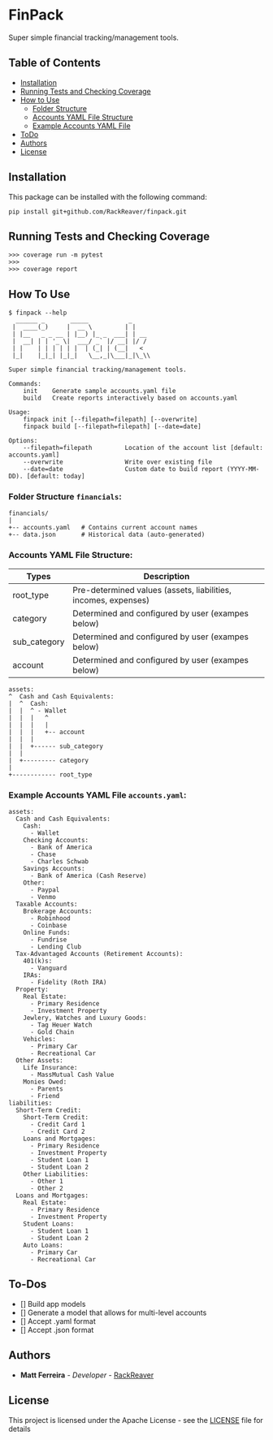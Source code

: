 # FinPack

Super simple financial tracking/management tools.

## Table of Contents

- [Installation](#installation)
- [Running Tests and Checking Coverage](#running-tests-and-checking-coverage)
- [How to Use](#how-to-use)
  - [Folder Structure](#folder-structure-financials)
  - [Accounts YAML File Structure](#accounts-yaml-file-structure)
  - [Example Accounts YAML File](#example-accounts-yaml-file-accountsyaml)
- [ToDo](#to-dos)
- [Authors](#authors)
- [License](#license)

## Installation

This package can be installed with the following command:

```
pip install git+github.com/RackReaver/finpack.git
```

## Running Tests and Checking Coverage

```
>>> coverage run -m pytest
>>>
>>> coverage report
```

## How To Use

```
$ finpack --help
  ______ _       _____           _
 |  ____(_)     |  __ \         | |
 | |__   _ _ __ | |__) |_ _  ___| | __
 |  __| | | '_ \|  ___/ _` |/ __| |/ /
 | |    | | | | | |  | (_| | (__|   <
 |_|    |_|_| |_|_|   \__,_|\___|_|\_\\

Super simple financial tracking/management tools.

Commands:
    init    Generate sample accounts.yaml file
    build   Create reports interactively based on accounts.yaml

Usage:
    finpack init [--filepath=filepath] [--overwrite]
    finpack build [--filepath=filepath] [--date=date]

Options:
    --filepath=filepath         Location of the account list [default: accounts.yaml]
    --overwrite                 Write over existing file
    --date=date                 Custom date to build report (YYYY-MM-DD). [default: today]
```

### Folder Structure `financials`:

```
financials/
|
+-- accounts.yaml   # Contains current account names
+-- data.json       # Historical data (auto-generated)

```

### Accounts YAML File Structure:

| Types        | Description                                                    |
| ------------ | -------------------------------------------------------------- |
| root_type    | Pre-determined values (assets, liabilities, incomes, expenses) |
| category     | Determined and configured by user (exampes below)              |
| sub_category | Determined and configured by user (exampes below)              |
| account      | Determined and configured by user (exampes below)              |

```
assets:
^  Cash and Cash Equivalents:
|  ^  Cash:
|  |  ^ - Wallet
|  |  |   ^
|  |  |   |
|  |  |   +-- account
|  |  |
|  |  +------ sub_category
|  |
|  +--------- category
|
+------------ root_type
```

### Example Accounts YAML File `accounts.yaml`:

```
assets:
  Cash and Cash Equivalents:
    Cash:
      - Wallet
    Checking Accounts:
      - Bank of America
      - Chase
      - Charles Schwab
    Savings Accounts:
      - Bank of America (Cash Reserve)
    Other:
      - Paypal
      - Venmo
  Taxable Accounts:
    Brokerage Accounts:
      - Robinhood
      - Coinbase
    Online Funds:
      - Fundrise
      - Lending Club
  Tax-Advantaged Accounts (Retirement Accounts):
    401(k)s:
      - Vanguard
    IRAs:
      - Fidelity (Roth IRA)
  Property:
    Real Estate:
      - Primary Residence
      - Investment Property
    Jewlery, Watches and Luxury Goods:
      - Tag Heuer Watch
      - Gold Chain
    Vehicles:
      - Primary Car
      - Recreational Car
  Other Assets:
    Life Insurance:
      - MassMutual Cash Value
    Monies Owed:
      - Parents
      - Friend
liabilities:
  Short-Term Credit:
    Short-Term Credit:
      - Credit Card 1
      - Credit Card 2
    Loans and Mortgages:
      - Primary Residence
      - Investment Property
      - Student Loan 1
      - Student Loan 2
    Other Liabilities:
      - Other 1
      - Other 2
  Loans and Mortgages:
    Real Estate:
      - Primary Residence
      - Investment Property
    Student Loans:
      - Student Loan 1
      - Student Loan 2
    Auto Loans:
      - Primary Car
      - Recreational Car
```

## To-Dos

- [] Build app models
- [] Generate a model that allows for multi-level accounts
- [] Accept .yaml format
- [] Accept .json format

## Authors

- **Matt Ferreira** - _Developer_ - [RackReaver](https://github.com/RackReaver)

## License

This project is licensed under the Apache License - see the [LICENSE](LICENSE) file for details
